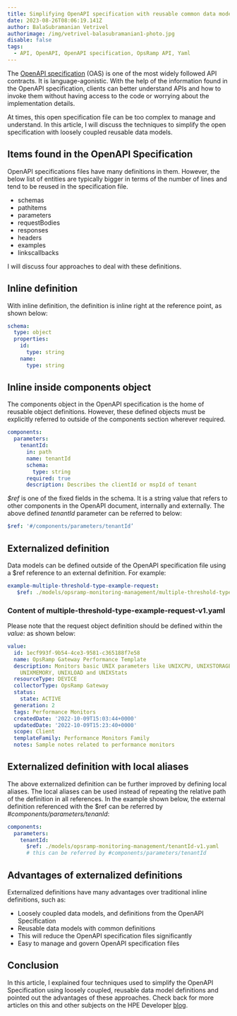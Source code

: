 ```yaml
---
title: Simplifying OpenAPI specification with reusable common data models
date: 2023-08-26T08:06:19.141Z
author: BalaSubramanian Vetrivel
authorimage: /img/vetrivel-balasubramanian1-photo.jpg
disable: false
tags:
  - API, OpenAPI, OpenAPI specification, OpsRamp API, Yaml
---
```

The [OpenAPI specification](https://www.openapis.org) (OAS)  is one of the most widely followed API contracts. It is language-agonistic.
With the help of the information found in the OpenAPI specification, clients can better understand APIs and how to invoke them without having access to the code or worrying about the implementation details. 

At times, this open specification file can be too complex to manage and understand. In this article, I will discuss the techniques to simplify the open specification with loosely coupled reusable data models.

## Items found in the OpenAPI Specification
OpenAPI specifications files have many definitions in them. However, the below list of entities are typically bigger in terms of the number of lines and tend to be reused in the specification file.

- schemas
- pathitems
- parameters
- requestBodies
- responses
- headers
- examples
- linkscallbacks

I will discuss four approaches to deal with these definitions.

## Inline definition
With inline definition, the definition is inline right at the reference point, as shown below:

```yaml
schema:
  type: object
  properties:
    id:
      type: string
    name:
      type: string
```

## Inline inside components object
The components object in the OpenAPI specification is the home of reusable object definitions. However, these defined objects must be explicitly referred to outside of the components section wherever required.

```yaml
components:
  parameters:
    tenantId:
      in: path
      name: tenantId
      schema:
        type: string
      required: true
      description: Describes the clientId or mspId of tenant
```

*$ref* is one of the fixed fields in the schema. It is a string value that refers to other components in the OpenAPI document, internally and externally. The above defined *tenantId* parameter can be referred to below: 


```yaml
$ref: '#/components/parameters/tenantId’
```

## Externalized definition
Data models can be defined outside of the OpenAPI specification file using a $ref reference to an external definition. For example:

```yaml
example-multiple-threshold-type-example-request:
   $ref: ./models/opsramp-monitoring-management/multiple-threshold-type-example-request-v1.yaml
```
### Content of multiple-threshold-type-example-request-v1.yaml
Please note that the request object definition should be defined within the *value:* as shown below:

```yaml
value:
  id: 1ecf993f-9b54-4ce3-9581-c365188f7e58
  name: OpsRamp Gateway Performance Template
  description: Monitors basic UNIX parameters like UNIXCPU, UNIXSTORAGE, UNIXUPTIME,
    UNIXMEMORY, UNIXLOAD and UNIXStats
  resourceType: DEVICE
  collectorType: OpsRamp Gateway
  status:
    state: ACTIVE
  generation: 2
  tags: Performance Monitors
  createdDate: '2022-10-09T15:03:44+0000'
  updatedDate: '2022-10-09T15:23:40+0000'
  scope: Client
  templateFamily: Performance Monitors Family
  notes: Sample notes related to performance monitors
```

## Externalized definition with local aliases 
The above externalized definition can be further improved by defining local aliases. The local aliases can be used instead of repeating the relative path of the definition in all references. In the example shown below, the external definition referenced with the $ref can be referred by *#components/parameters/tenanId*:

```yaml
components:
  parameters:
    tenantId:
      $ref: ./models/opsramp-monitoring-management/tenantId-v1.yaml
      # this can be referred by #components/parameters/tenantId
```

## Advantages of externalized definitions 
Externalized definitions have many advantages over traditional inline definitions, such as:

- Loosely coupled data models, and definitions from the OpenAPI Specification
- Reusable data models with common definitions
- This will reduce the OpenAPI specification files significantly
- Easy to manage and govern OpenAPI specification files
   

## Conclusion
In this article, I explained four techniques used to simplify the OpenAPI Specification using loosely coupled, reusable data model definitions and pointed out the advantages of these approaches. Check back for more articles on this and other subjects on the HPE Developer [blog](https://developer.hpe.com/blog).